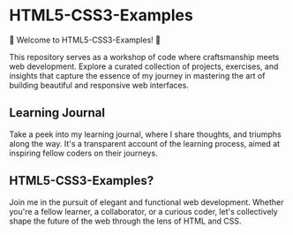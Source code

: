 # HTML5-CSS3-Examples

🎨 Welcome to HTML5-CSS3-Examples! 🚀

This repository serves as a workshop of code where craftsmanship meets web development. Explore a curated collection of projects, exercises, and insights that capture the essence of my journey in mastering the art of building beautiful and responsive web interfaces.

## Learning Journal

Take a peek into my learning journal, where I share thoughts, and triumphs along the way. It's a transparent account of the learning process, aimed at inspiring fellow coders on their journeys.

## HTML5-CSS3-Examples?

Join me in the pursuit of elegant and functional web development. Whether you're a fellow learner, a collaborator, or a curious coder, let's collectively shape the future of the web through the lens of HTML and CSS.
